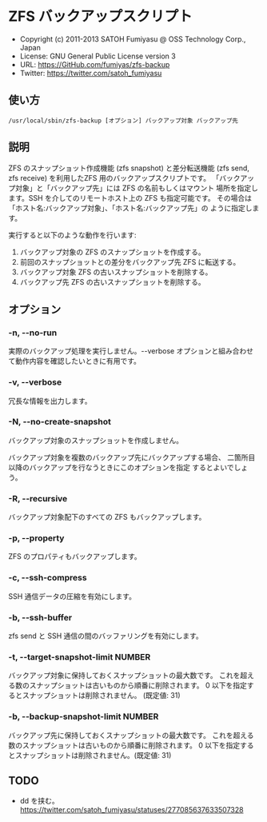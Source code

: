 ZFS バックアップスクリプト
======================================================================

  * Copyright (c) 2011-2013 SATOH Fumiyasu @ OSS Technology Corp., Japan
  * License: GNU General Public License version 3
  * URL: <https://GitHub.com/fumiyas/zfs-backup>
  * Twitter: <https://twitter.com/satoh_fumiyasu>

使い方
----------------------------------------------------------------------

    /usr/local/sbin/zfs-backup [オプション] バックアップ対象 バックアップ先

説明
----------------------------------------------------------------------

ZFS のスナップショット作成機能 (zfs snapshot) と差分転送機能
(zfs send, zfs receive) を利用したZFS 用のバックアップスクリプトです。
「バックアップ対象」と「バックアップ先」には ZFS の名前もしくはマウント
場所を指定します。SSH を介してのリモートホスト上の ZFS も指定可能です。
その場合は「ホスト名:バックアップ対象」、「ホスト名:バックアップ先」の
ように指定します。

実行すると以下のような動作を行います:

  1. バックアップ対象の ZFS のスナップショットを作成する。
  2. 前回のスナップショットとの差分をバックアップ先 ZFS に転送する。
  3. バックアップ対象 ZFS の古いスナップショットを削除する。
  4. バックアップ先 ZFS の古いスナップショットを削除する。

オプション
----------------------------------------------------------------------

### -n, --no-run

実際のバックアップ処理を実行しません。--verbose
オプションと組み合わせて動作内容を確認したいときに有用です。

### -v, --verbose

冗長な情報を出力します。

### -N, --no-create-snapshot

バックアップ対象のスナップショットを作成しません。

バックアップ対象を複数のバックアップ先にバックアップする場合、
二箇所目以降のバックアップを行なうときにこのオプションを指定
するとよいでしょう。

### -R, --recursive

バックアップ対象配下のすべての ZFS もバックアップします。

### -p, --property

ZFS のプロパティもバックアップします。

### -c, --ssh-compress

SSH 通信データの圧縮を有効にします。

### -b, --ssh-buffer

zfs send と SSH 通信の間のバッファリングを有効にします。

### -t, --target-snapshot-limit NUMBER

バックアップ対象に保持しておくスナップショットの最大数です。
これを超える数のスナップショットは古いものから順番に削除されます。
0 以下を指定するとスナップショットは削除されません。 (既定値: 31)

### -b, --backup-snapshot-limit NUMBER

バックアップ先に保持しておくスナップショットの最大数です。
これを超える数のスナップショットは古いものから順番に削除されます。
0 以下を指定するとスナップショットは削除されません。(既定値: 31)

TODO
----------------------------------------------------------------------

  * dd を挟む。
    https://twitter.com/satoh_fumiyasu/statuses/277085637633507328

